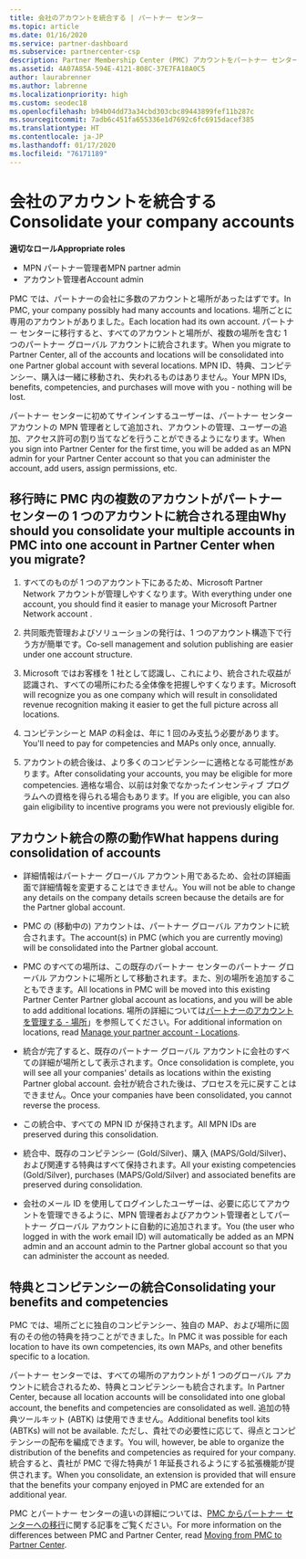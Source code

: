 ```yaml
---
title: 会社のアカウントを統合する | パートナー センター
ms.topic: article
ms.date: 01/16/2020
ms.service: partner-dashboard
ms.subservice: partnercenter-csp
description: Partner Membership Center (PMC) アカウントをパートナー センターの 1 つのアカウントに統合する方法について説明します。 これは、PMC からパートナー センターに移行するときに行います。
ms.assetid: 4A07A85A-594E-4121-808C-37E7FA18A0C5
author: laurabrenner
ms.author: labrenne
ms.localizationpriority: high
ms.custom: seodec18
ms.openlocfilehash: b94b04dd73a34cbd303cbc89443899fef11b287c
ms.sourcegitcommit: 7adb6c451fa655336e1d7692c6fc6915dacef385
ms.translationtype: HT
ms.contentlocale: ja-JP
ms.lasthandoff: 01/17/2020
ms.locfileid: "76171189"
---
```

# <a name="consolidate-your-company-accounts"></a><span data-ttu-id="cac93-104">会社のアカウントを統合する</span><span class="sxs-lookup"><span data-stu-id="cac93-104">Consolidate your company accounts</span></span>

<span data-ttu-id="cac93-105">**適切なロール**</span><span class="sxs-lookup"><span data-stu-id="cac93-105">**Appropriate roles**</span></span>

- <span data-ttu-id="cac93-106">MPN パートナー管理者</span><span class="sxs-lookup"><span data-stu-id="cac93-106">MPN partner admin</span></span>
- <span data-ttu-id="cac93-107">アカウント管理者</span><span class="sxs-lookup"><span data-stu-id="cac93-107">Account admin</span></span>

<span data-ttu-id="cac93-108">PMC では、パートナーの会社に多数のアカウントと場所があったはずです。</span><span class="sxs-lookup"><span data-stu-id="cac93-108">In PMC, your company possibly had many accounts and locations.</span></span> <span data-ttu-id="cac93-109">場所ごとに専用のアカウントがありました。</span><span class="sxs-lookup"><span data-stu-id="cac93-109">Each location had its own account.</span></span> <span data-ttu-id="cac93-110">パートナー センターに移行すると、すべてのアカウントと場所が、複数の場所を含む 1 つのパートナー グローバル アカウントに統合されます。</span><span class="sxs-lookup"><span data-stu-id="cac93-110">When you migrate to Partner Center, all of the accounts and locations will be consolidated into one Partner global account with several locations.</span></span> <span data-ttu-id="cac93-111">MPN ID、特典、コンピテンシー、購入は一緒に移動され、失われるものはありません。</span><span class="sxs-lookup"><span data-stu-id="cac93-111">Your MPN IDs, benefits, competencies, and purchases will move with you - nothing will be lost.</span></span> 

<span data-ttu-id="cac93-112">パートナー センターに初めてサインインするユーザーは、パートナー センター アカウントの MPN 管理者として追加され、アカウントの管理、ユーザーの追加、アクセス許可の割り当てなどを行うことができるようになります。</span><span class="sxs-lookup"><span data-stu-id="cac93-112">When you sign into Partner Center for the first time, you will be added as an MPN admin for your Partner Center account so that you can administer the account, add users, assign permissions, etc.</span></span> 

## <a name="why-should-you-consolidate-your-multiple-accounts-in-pmc-into-one-account-in-partner-center-when-you-migrate"></a><span data-ttu-id="cac93-113">移行時に PMC 内の複数のアカウントがパートナー センターの 1 つのアカウントに統合される理由</span><span class="sxs-lookup"><span data-stu-id="cac93-113">Why should you consolidate your multiple accounts in PMC into one account in Partner Center when you migrate?</span></span>

1. <span data-ttu-id="cac93-114">すべてのものが 1 つのアカウント下にあるため、Microsoft Partner Network アカウントが管理しやすくなります。</span><span class="sxs-lookup"><span data-stu-id="cac93-114">With everything under one account, you should find it easier to manage your Microsoft Partner Network account .</span></span>

2. <span data-ttu-id="cac93-115">共同販売管理およびソリューションの発行は、1 つのアカウント構造下で行う方が簡単です。</span><span class="sxs-lookup"><span data-stu-id="cac93-115">Co-sell management and solution publishing are easier under one account structure.</span></span>

3. <span data-ttu-id="cac93-116">Microsoft ではお客様を 1 社として認識し、これにより、統合された収益が認識され、すべての場所にわたる全体像を把握しやすくなります。</span><span class="sxs-lookup"><span data-stu-id="cac93-116">Microsoft will recognize you as one company which will result in consolidated revenue recognition making it easier to get the full picture across all locations.</span></span>  

4. <span data-ttu-id="cac93-117">コンピテンシーと MAP の料金は、年に 1 回のみ支払う必要があります。</span><span class="sxs-lookup"><span data-stu-id="cac93-117">You'll need to pay for competencies and MAPs only once, annually.</span></span>

5. <span data-ttu-id="cac93-118">アカウントの統合後は、より多くのコンピテンシーに適格となる可能性があります。</span><span class="sxs-lookup"><span data-stu-id="cac93-118">After consolidating your accounts, you may be eligible for more competencies.</span></span> <span data-ttu-id="cac93-119">適格な場合、以前は対象でなかったインセンティブ プログラムへの資格を得られる場合もあります。</span><span class="sxs-lookup"><span data-stu-id="cac93-119">If you are eligible, you can also gain eligibility to incentive programs you were not previously eligible for.</span></span>


## <a name="what-happens-during-consolidation-of-accounts"></a><span data-ttu-id="cac93-120">アカウント統合の際の動作</span><span class="sxs-lookup"><span data-stu-id="cac93-120">What happens during consolidation of accounts</span></span>

- <span data-ttu-id="cac93-121">詳細情報はパートナー グローバル アカウント用であるため、会社の詳細画面で詳細情報を変更することはできません。</span><span class="sxs-lookup"><span data-stu-id="cac93-121">You will not be able to change any details on the company details screen because the details are for the Partner global account.</span></span> 

- <span data-ttu-id="cac93-122">PMC の (移動中の) アカウントは、パートナー グローバル アカウントに統合されます。</span><span class="sxs-lookup"><span data-stu-id="cac93-122">The account(s) in PMC (which you are currently moving) will be consolidated into the Partner global account.</span></span> 

- <span data-ttu-id="cac93-123">PMC のすべての場所は、この既存のパートナー センターのパートナー グローバル アカウントに場所として移動されます。また、別の場所を追加することもできます。</span><span class="sxs-lookup"><span data-stu-id="cac93-123">All locations in PMC will be moved into this existing Partner Center Partner global account as locations, and you will be able to add additional locations.</span></span> <span data-ttu-id="cac93-124">場所の詳細については[パートナーのアカウントを管理する - 場所](manage-locations.md)」を参照してください。</span><span class="sxs-lookup"><span data-stu-id="cac93-124">For additional information on locations, read  [Manage your partner account - Locations](manage-locations.md).</span></span>

- <span data-ttu-id="cac93-125">統合が完了すると、既存のパートナー グローバル アカウントに会社のすべての詳細が場所として表示されます。</span><span class="sxs-lookup"><span data-stu-id="cac93-125">Once consolidation is complete, you will see all your companies' details as locations within the existing Partner global account.</span></span> <span data-ttu-id="cac93-126">会社が統合された後は、プロセスを元に戻すことはできません。</span><span class="sxs-lookup"><span data-stu-id="cac93-126">Once your companies have been consolidated, you cannot reverse the process.</span></span>

- <span data-ttu-id="cac93-127">この統合中、すべての MPN ID が保持されます。</span><span class="sxs-lookup"><span data-stu-id="cac93-127">All MPN IDs are preserved during this consolidation.</span></span>

- <span data-ttu-id="cac93-128">統合中、既存のコンピテンシー (Gold/Silver)、購入 (MAPS/Gold/Silver)、および関連する特典はすべて保持されます。</span><span class="sxs-lookup"><span data-stu-id="cac93-128">All your existing competencies (Gold/Silver), purchases (MAPS/Gold/Silver) and associated benefits are preserved during consolidation.</span></span>

- <span data-ttu-id="cac93-129">会社のメール ID を使用してログインしたユーザーは、必要に応じてアカウントを管理できるように、MPN 管理者およびアカウント管理者としてパートナー グローバル アカウントに自動的に追加されます。</span><span class="sxs-lookup"><span data-stu-id="cac93-129">You (the user who logged in with the work email ID) will automatically be added as an MPN admin and an account admin to the Partner global account so that you can administer the account as needed.</span></span> 


## <a name="consolidating-your-benefits-and-competencies"></a><span data-ttu-id="cac93-130">特典とコンピテンシーの統合</span><span class="sxs-lookup"><span data-stu-id="cac93-130">Consolidating your benefits and competencies</span></span>

<span data-ttu-id="cac93-131">PMC では、場所ごとに独自のコンピテンシー、独自の MAP、および場所に固有のその他の特典を持つことができました。</span><span class="sxs-lookup"><span data-stu-id="cac93-131">In PMC it was possible for each location to have its own competencies, its own MAPs, and other benefits specific to a location.</span></span>

<span data-ttu-id="cac93-132">パートナー センターでは、すべての場所のアカウントが 1 つのグローバル アカウントに統合されるため、特典とコンピテンシーも統合されます。</span><span class="sxs-lookup"><span data-stu-id="cac93-132">In Partner Center, because all location accounts will be consolidated into one global account, the benefits and competencies are consolidated as well.</span></span> <span data-ttu-id="cac93-133">追加の特典ツールキット (ABTK) は使用できません。</span><span class="sxs-lookup"><span data-stu-id="cac93-133">Additional benefits tool kits (ABTKs) will not be available.</span></span> <span data-ttu-id="cac93-134">ただし、貴社での必要性に応じて、得点とコンピテンシーの配布を編成できます。</span><span class="sxs-lookup"><span data-stu-id="cac93-134">You will, however, be able to organize the distribution of the benefits and competencies as required for your company.</span></span> <span data-ttu-id="cac93-135">統合すると、貴社が PMC で得た特典が 1 年延長されるようにする拡張機能が提供されます。</span><span class="sxs-lookup"><span data-stu-id="cac93-135">When you consolidate, an extension is provided that will ensure that the benefits your company enjoyed in PMC are extended for an additional year.</span></span>

<span data-ttu-id="cac93-136">PMC とパートナー センターの違いの詳細については、[PMC からパートナー センターへの移行](guide-to-migration.md)に関する記事をご覧ください。</span><span class="sxs-lookup"><span data-stu-id="cac93-136">For more information on the differences between PMC and Partner Center, read [Moving from PMC to Partner Center](guide-to-migration.md).</span></span>

